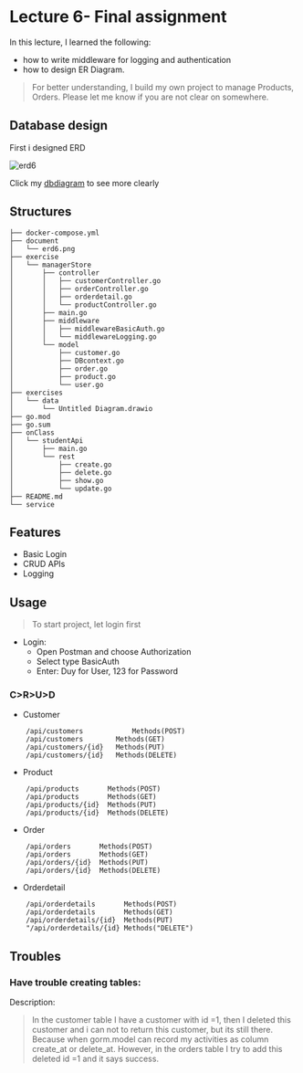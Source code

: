 # Lecture 6- Final assignment
In this lecture, I learned the following:
* how to write middleware for logging and authentication
* how to design ER Diagram.
> For better understanding, I build my own project to manage Products, Orders.
Please let me know if you are not clear on somewhere. 
## Database design 
First i designed ERD

![erd6](https://user-images.githubusercontent.com/44527223/130604872-018291af-c9f4-4afa-a733-4fd9ae46c5e7.png)

Click my [dbdiagram](https://dbdiagram.io/d/61244f236dc2bb6073b80b93)  to see more clearly   


## Structures 
```
├── docker-compose.yml
├── document
│   └── erd6.png
├── exercise
│   └── managerStore
│       ├── controller
│       │   ├── customerController.go
│       │   ├── orderController.go
│       │   ├── orderdetail.go
│       │   └── productController.go
│       ├── main.go
│       ├── middleware
│       │   ├── middlewareBasicAuth.go
│       │   └── middlewareLogging.go
│       └── model
│           ├── customer.go
│           ├── DBcontext.go
│           ├── order.go
│           ├── product.go
│           └── user.go
├── exercises
│   └── data
│       └── Untitled Diagram.drawio
├── go.mod
├── go.sum
├── onClass
│   └── studentApi
│       ├── main.go
│       └── rest
│           ├── create.go
│           ├── delete.go
│           ├── show.go
│           └── update.go
├── README.md
└── service
```

## Features
* Basic Login
* CRUD APIs
* Logging

## Usage
> To start project, let login first

* Login: 
  * Open Postman and choose Authorization
  * Select type BasicAuth
  * Enter: Duy for User, 123 for Password 
### C>R>U>D 
* Customer
```t
    /api/customers            Methods(POST)
	/api/customers        Methods(GET)
	/api/customers/{id}   Methods(PUT)
	/api/customers/{id}   Methods(DELETE)
```
  * Product
```t
	/api/products       Methods(POST)
	/api/products       Methods(GET)
	/api/products/{id}  Methods(PUT)
	/api/products/{id}  Methods(DELETE)
```
  * Order
```t
	/api/orders       Methods(POST)
	/api/orders       Methods(GET)
	/api/orders/{id}  Methods(PUT)
	/api/orders/{id}  Methods(DELETE)
```
  * Orderdetail
```t
	/api/orderdetails       Methods(POST)
	/api/orderdetails       Methods(GET)
	/api/orderdetails/{id}  Methods(PUT)
	"/api/orderdetails/{id} Methods("DELETE")
```


## Troubles
### Have trouble creating tables: 
Description:
>In the customer table I have a customer with id =1, then I deleted this customer and i can not  to return this customer, but its still there. Because when gorm.model can record my  activities as column create_at or delete_at. However, in the orders table I try to add this deleted  id =1 and it says success.

